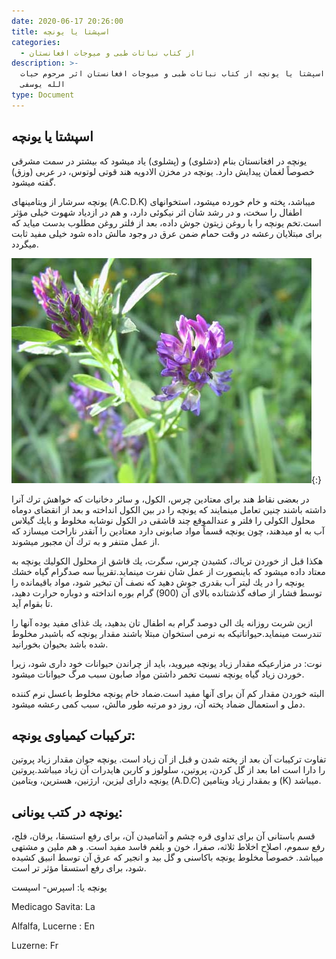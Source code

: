 ```yaml
---
date: 2020-06-17 20:26:00
title: اسپشتا یا یونچه
categories:
  - از کتاب نباتات طبی و میوجات افغانستان
description: >-
  معرفی اسپشتا یا یونچه از کتاب نباتات طبی و میوجات افغانستان اثر مرحوم حیات
  الله یوسفی
type: Document
---
```


## اسپشتا یا یونچه

یونچه در افغانستان بنام (دشلوی) و (پشلوی) یاد ميشود كه بيشتر در سمت مشرقی خصوصاً لغمان پیدايش دارد. یونچه در مخزن الادويه هند قوتی لوتوس، در عربی (وزق) گفته ميشود.

یونچه سرشار از ویتامینهای (A.C.D.K) ميباشد، پخته و خام خورده ميشود، استخوانهای اطفال را سخت، و در رشد شان اثر نيكوئی دارد، و هم در ازدياد شهوت خيلی مؤثر است.تخم یونچه را با روغن زیتون جوش داده، بعد از فلتر روغن مطلوب بدست ميايد كه برای مبتلايان رعشه در وقت حمام ضمن عرق در وجود مالش داده شود خيلی مفيد ثابت ميگردد.

![](/uploads/yuncha.jpg){:}

در بعضی نقاط هند برای معتادين چرس، الكول، و سائر دخانیات كه خواهش ترك آنرا داشته باشند چنين تعامل مينمايند كه یونچه را در بين الكول انداخته و بعد از انقضای دوماه محلول الكولی را فلتر و عندالموقع چند قاشقی در الكول نوشابه مخلوط و بايك گیلاس آب به او ميدهند، چون يونچه قسماً مواد صابونی دارد معتادين را آنقدر ناراحت ميسازد كه از عمل متنفر و به ترك آن مجبور ميشوند.

هكذا قبل از خوردن ترياك، كشيدن چرس، سگرت، يك قاشق از محلول الكولیك یونچه به معتاد داده ميشود كه باينصورت از عمل شان نفرت مينمايد.تقريباً سه صدگرام گياه خشك یونچه را در يك ليتر آب بقدری جوش دهيد كه نصف آن تبخير شود، مواد باقيمانده را توسط فشار از صافه گذشتانده بالای آن (900) گرام بوره انداخته و دوباره حرارت دهيد، تا بقوام آيد.

ازين شربت روزانه يك الی دوصد گرام به اطفال تان بدهيد، يك غذای مفيد بوده آنها را تندرست مينمايد.حيواناتيكه به نرمی استخوان مبتلا باشند مقدار يونچه كه باشبدر مخلوط شده باشد بحيوان بخورانيد.

نوت: در مزارعيكه مقدار زياد يونچه ميرويد، بايد از چراندن حيوانات خود داری شود، زيرا خوردن زياد گياه يونچه نسبت تخمر داشتن مواد صابون سبب مرگ حيوانات ميشود.

البته خوردن مقدار كم آن برای آنها مفيد است.ضماد خام يونچه مخلوط باعسل نرم كننده دمل و استعمال ضماد پخته آن، روز دو مرتبه طور مالش، سبب كمی رعشه ميشود.

## تركيبات كيمياوی يونچه:

تفاوت تركيبات آن بعد از پخته شدن و قبل از آن زياد است. يونچه جوان مقدار زياد پروتين را دارا است اما بعد از گل كردن، پروتين، سلولوز و كاربن هايدرات آن زياد ميباشد.پروتين يونچه دارای لیزین، ارژنين، هسترين، ويتامين (A.D.C) و بمقدار زياد ويتامين (K) ميباشد.

## يونچه در كتب يونانی:

قسم باستانی آن برای تداوی قره چشم و آشاميدن آن، برای رفع استسقا، يرقان، فلج، رفع سموم، اصلاح اخلاط ثلاثه، صفرا، خون و بلغم فاسد مفيد است. و هم ملين و مشتهی ميباشد. خصوصاً مخلوط يونچه باكاسنی و گل بيد و انجير كه عرق آن توسط انبيق كشيده شود، برای رفع استسقا مؤثر تر است.

یونچه یا: اسپرس- اسپست

Medicago Savita: La

Alfalfa, Lucerne : En

Luzerne: Fr